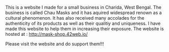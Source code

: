 This is a website I made for a small business in Charida, West Bengal. The business is called Chau Masks and it has aquired widespread renown as a cultural phenomenon. It has also received many accolades for the authenticity of its products as well as their qualitiy and uniqueness. I have made this website to help them in increasing their exposure. The website is hosted at : http://mask-shop.42web.io/

Please visit the website and do support them!!!
